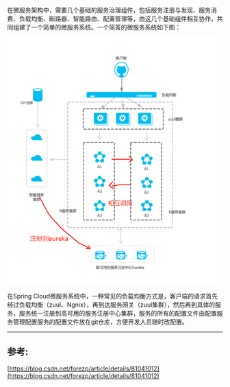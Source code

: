 在微服务架构中，需要几个基础的服务治理组件，包括服务注册与发现、服务消费、负载均衡、断路器、智能路由、配置管理等，由这几个基础组件相互协作，共同组建了一个简单的微服务系统。一个简答的微服务系统如下图：

![](/assets/微信截图_20190802084710.png)

在Spring Cloud微服务系统中，一种常见的负载均衡方式是，客户端的请求首先经过负载均衡（zuul、Ngnix），再到达服务网关（zuul集群），然后再到具体的服务，服务统一注册到高可用的服务注册中心集群，服务的所有的配置文件由配置服务管理配置服务的配置文件放在git仓库，方便开发人员随时改配置。

---

## 参考:

[https://blog.csdn.net/forezp/article/details/81041012](https://blog.csdn.net/forezp/article/details/81041012)

